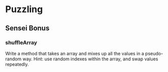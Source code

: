 # Puzzling

## Sensei Bonus

### shuffleArray

Write a method that takes an array and mixes up all the values in a pseudo-random way. Hint: use random indexes within the array, and swap values repeatedly.
